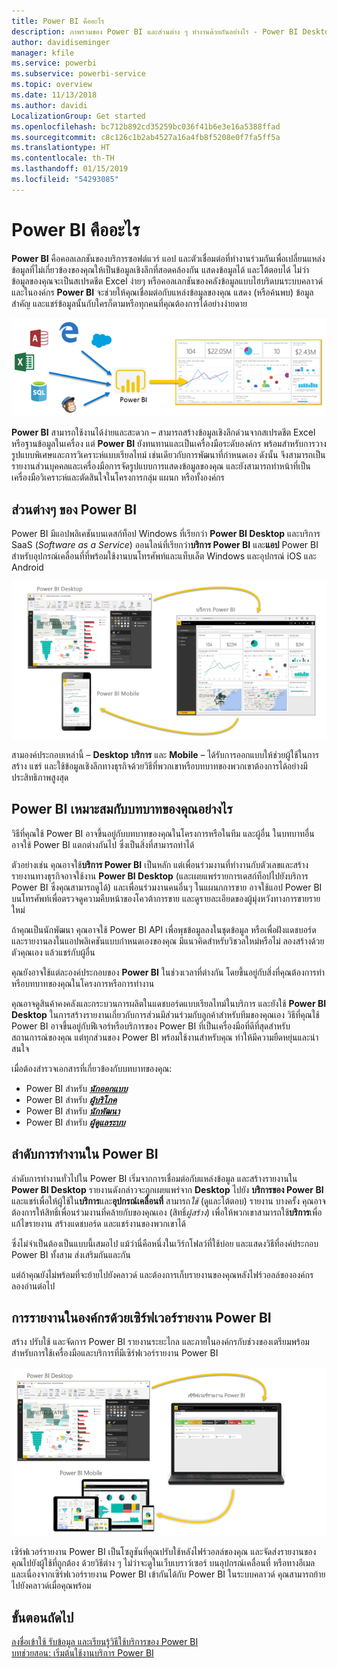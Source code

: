```yaml
---
title: Power BI คืออะไร
description: ภาพรวมของ Power BI และส่วนต่าง ๆ ทำงานด้วยกันอย่างไร - Power BI Desktop, บริการของ Power BI, Power BI สำหรับอุปกรณ์เคลื่อนที่, เซิร์ฟเวอร์รายงาน, Power BI Embedded
author: davidiseminger
manager: kfile
ms.service: powerbi
ms.subservice: powerbi-service
ms.topic: overview
ms.date: 11/13/2018
ms.author: davidi
LocalizationGroup: Get started
ms.openlocfilehash: bc712b892cd35259bc036f41b6e3e16a5388ffad
ms.sourcegitcommit: c8c126c1b2ab4527a16a4fb8f5208e0f7fa5ff5a
ms.translationtype: HT
ms.contentlocale: th-TH
ms.lasthandoff: 01/15/2019
ms.locfileid: "54293085"
---
```

# <a name="what-is-power-bi"></a>Power BI คืออะไร
**Power BI** คือคอลเลกชันของบริการซอฟต์แวร์ แอป และตัวเชื่อมต่อที่ทำงานร่วมกันเพื่อเปลี่ยนแหล่งข้อมูลที่ไม่เกี่ยวข้องของคุณให้เป็นข้อมูลเชิงลึกที่สอดคล้องกัน แสดงข้อมูลได้ และโต้ตอบได้ ไม่ว่าข้อมูลของคุณจะเป็นสเปรดชีต Excel ง่ายๆ หรือคอลเลกชันของคลังข้อมูลแบบไฮบริดบนระบบคลาวด์และในองค์กร **Power BI** จะช่วยให้คุณเชื่อมต่อกับแหล่งข้อมูลของคุณ แสดง (หรือค้นพบ) ข้อมูลสำคัญ และแชร์ข้อมูลนั้นกับใครก็ตามหรือทุกคนที่คุณต้องการได้อย่างง่ายดาย

![ไดอะแกรมแสดงแหล่งการป้อนข้อมูลสำหรับ Power BI](media/power-bi-overview/power-bi-input-new.png)

**Power BI** สามารถใช้งานได้ง่ายและสะดวก – สามารถสร้างข้อมูลเชิงลึกด่วนจากสเปรดชีต Excel หรือฐานข้อมูลในเครื่อง แต่ **Power BI** ยังทนทานและเป็นเครื่องมือระดับองค์กร พร้อมสำหรับการวางรูปแบบพิเศษและการวิเคราะห์แบบเรียลไทม์ เช่นเดียวกับการพัฒนาที่กำหนดเอง ดังนั้น จึงสามารถเป็นรายงานส่วนบุคคลและเครื่องมือการจัดรูปแบบการแสดงข้อมูลของคุณ และยังสามารถทำหน้าที่เป็นเครื่องมือวิเคราะห์และตัดสินใจในโครงการกลุ่ม แผนก หรือทั้งองค์กร

## <a name="the-parts-of-power-bi"></a>ส่วนต่างๆ ของ Power BI
Power BI มีแอปพลิเคชันบนเดสก์ท็อป Windows ที่เรียกว่า **Power BI Desktop** และบริการ SaaS (*Software as a Service*) ออนไลน์ที่เรียกว่า**บริการ Power BI** และ**แอป** Power BI สำหรับอุปกรณ์เคลื่อนที่ที่พร้อมใช้งานบนโทรศัพท์และแท็บเล็ต Windows และอุปกรณ์ iOS และ Android

![Power BI Desktop, บริการ, อุปกรณ์เคลื่อนที่](media/power-bi-overview/power-bi-blocks.png)

สามองค์ประกอบเหล่านี้ – **Desktop** **บริการ** และ **Mobile** – ได้รับการออกแบบให้ช่วยผู้ใช้ในการสร้าง แชร์ และใช้ข้อมูลเชิงลึกทางธุรกิจด้วยวิธีที่พวกเขาหรือบทบาทของพวกเขาต้องการได้อย่างมีประสิทธิภาพสูงสุด

## <a name="how-power-bi-matches-your-role"></a>Power BI เหมาะสมกับบทบาทของคุณอย่างไร
วิธีที่คุณใช้ Power BI อาจขึ้นอยู่กับบทบาทของคุณในโครงการหรือในทีม และผู้อื่น ในบทบาทอื่น อาจใช้ Power BI แตกต่างกันไป ซึ่งเป็นสิ่งที่สามารถทำได้

ตัวอย่างเช่น คุณอาจใช้**บริการ Power BI**  เป็นหลัก แต่เพื่อนร่วมงานที่ทำงานกับตัวเลขและสร้างรายงานทางธุรกิจอาจใช้งาน **Power BI Desktop** (และเผยแพร่รายการเดสก์ท็อปไปยังบริการ Power BI ซึ่งคุณสามารถดูได้) และเพื่อนร่วมงานคนอื่นๆ ในแผนกการขาย อาจใช้แอป Power BI บนโทรศัพท์เพื่อตรวจดูความคืบหน้าของโควต้าการขาย และดูรายละเอียดของผู้มุ่งหวังทางการขายรายใหม่

ถ้าคุณเป็นนักพัฒนา คุณอาจใช้ Power BI API เพื่อพุชข้อมูลลงในชุดข้อมูล หรือเพื่อฝังแดชบอร์ดและรายงานลงในแอปพลิเคชันแบบกำหนดเองของคุณ มีแนวคิดสำหรับวิชวลใหม่หรือไม่ ลองสร้างด้วยตัวคุณเอง แล้วแชร์กับผู้อื่น  

คุณยังอาจใช้แต่ละองค์ประกอบของ **Power BI** ในช่วงเวลาที่ต่างกัน โดยขึ้นอยู่กับสิ่งที่คุณต้องการทำหรือบทบาทของคุณในโครงการหรือการทำงาน

คุณอาจดูสินค้าคงคลังและกระบวนการผลิตในแดชบอร์ดแบบเรียลไทม์ในบริการ และยังใช้ **Power BI Desktop** ในการสร้างรายงานเกี่ยวกับการส่วนมีส่วนร่วมกับลูกค้าสำหรับทีมของคุณเอง วิธีที่คุณใช้ Power BI อาจขึ้นอยู่กับฟีเจอร์หรือบริการของ Power BI ที่เป็นเครื่องมือที่ดีที่สุดสำหรับสถานการณ์ของคุณ แต่ทุกส่วนของ Power BI พร้อมใช้งานสำหรับคุณ ทำให้มีความยืดหยุ่นและน่าสนใจ

เมื่อต้องสำรวจเอกสารที่เกี่ยวข้องกับบทบาทของคุณ:
- Power BI สำหรับ [***นักออกแบบ***](desktop-what-is-desktop.md)
- Power BI สำหรับ [***ผู้บริโภค***](consumer/end-user-consumer.md)
- Power BI สำหรับ [***นักพัฒนา***](developer/what-can-you-do.md)
- Power BI สำหรับ [***ผู้ดูแลระบบ***](service-admin-administering-power-bi-in-your-organization.md)

## <a name="the-flow-of-work-in-power-bi"></a>ลำดับการทำงานใน Power BI
ลำดับการทำงานทั่วไปใน Power BI เริ่มจากการเชื่อมต่อกับแหล่งข้อมูล และสร้างรายงานใน **Power BI Desktop** รายงานดังกล่าวจะถูกเผยแพร่จาก **Desktop** ไปยัง **บริการของ Power BI** และแชร์เพื่อให้ผู้ใช้ใน**บริการ**และ**อุปกรณ์เคลื่อนที่** สามารถ*ใช้* (ดูและโต้ตอบ) รายงาน
บางครั้ง คุณอาจต้องการให้สิทธิ์เพื่อนร่วมงานที่คล้ายกับของคุณเอง (สิทธิ์*ผู้สร้าง*) เพื่อให้พวกเขาสามารถใช้**บริการ**เพื่อแก้ไขรายงาน สร้างแดชบอร์ด และแชร์งานของพวกเขาได้

ซึ่งไม่จำเป็นต้องเป็นแบบนี้เสมอไป แม้ว่านี่คือหนึ่งในเวิร์กโฟลว์ที่ใช้บ่อย และแสดงวิธีที่องค์ประกอบ Power BI ทั้งสาม ส่งเสริมกันและกัน

แต่ถ้าคุณยังไม่พร้อมที่จะย้ายไปยังคลาวด์ และต้องการเก็บรายงานของคุณหลังไฟร์วอลล์ขององค์กร  ลองอ่านต่อไป

## <a name="on-premises-reporting-with-power-bi-report-server"></a>การรายงานในองค์กรด้วยเซิร์ฟเวอร์รายงาน Power BI
สร้าง ปรับใช้ และจัดการ Power BI รายงานระยะไกล และภายในองค์กรกับช่วงของเตรียมพร้อมสำหรับการใช้เครื่องมือและบริการที่มีเซิร์ฟเวอร์รายงาน Power BI

![ไดอะแกรมสำหรับภายในองค์กร](media/power-bi-overview/power-bi-report-server2.png)

เซิร์ฟเวอร์รายงาน Power BI เป็นโซลูชันที่คุณปรับใช้หลังไฟร์วอลล์ของคุณ และจัดส่งรายงานของคุณไปยังผู้ใช้ที่ถูกต้อง ด้วยวิธีต่าง ๆ ไม่ว่าจะดูในเว็บเบราว์เซอร์ บนอุปกรณ์เคลื่อนที่ หรือทางอีเมล และเนื่องจากเซิร์ฟเวอร์รายงาน Power BI เข้ากันได้กับ Power BI ในระบบคลาวด์ คุณสามารถย้ายไปยังคลาวด์เมื่อคุณพร้อม

## <a name="next-steps"></a>ขั้นตอนถัดไป
[ลงชื่อเข้าใช้ รับข้อมูล และเรียนรู้วิธีใช้บริการของ Power BI](service-the-new-power-bi-experience.md)   
[บทช่วยสอน: เริ่มต้นใช้งานบริการ Power BI ](service-get-started.md)
